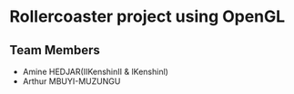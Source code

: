 # Rollercoaster project using OpenGL

## Team Members
- Amine HEDJAR(IIKenshinII & lKenshinl)
- Arthur MBUYI-MUZUNGU
